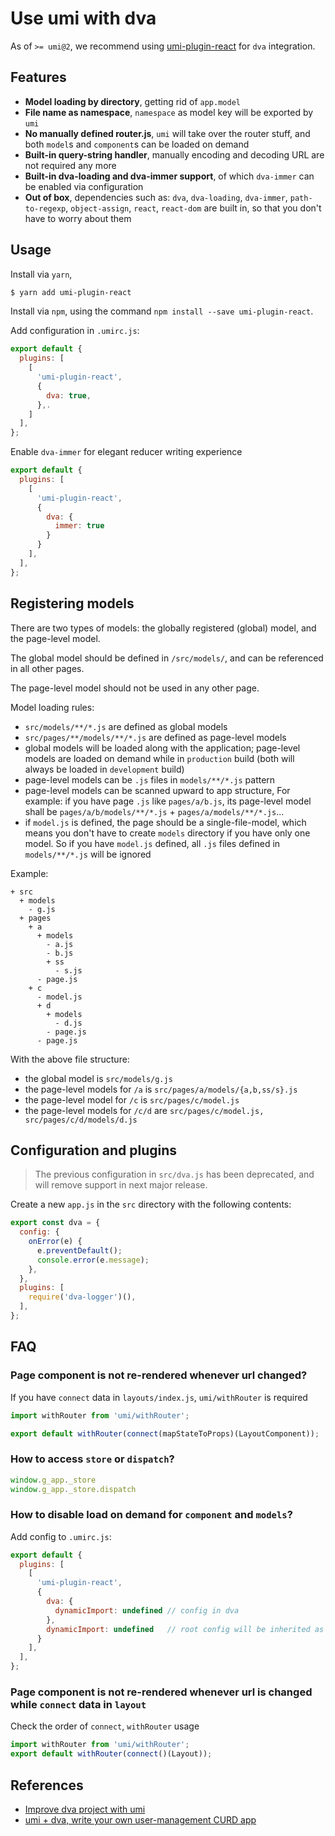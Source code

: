 # Use umi with dva

As of `>= umi@2`, we recommend using [umi-plugin-react](https://github.com/umijs/umi/tree/master/packages/umi-plugin-react) for `dva` integration.

## Features

* **Model loading by directory**, getting rid of `app.model`
* **File name as namespace**, `namespace` as model key will be exported by `umi`
* **No manually defined router.js**, `umi` will take over the router stuff, and both `model`s and `component`s can be loaded on demand
* **Built-in query-string handler**, manually encoding and decoding URL are not required any more
* **Built-in dva-loading and dva-immer support**, of which `dva-immer` can be enabled via configuration
* **Out of box**, dependencies such as: `dva`, `dva-loading`, `dva-immer`, `path-to-regexp`, `object-assign`, `react`, `react-dom` are built in, so that you don't have to worry about them

## Usage

Install via `yarn`,

```bash
$ yarn add umi-plugin-react
```

Install via `npm`, using the command `npm install --save umi-plugin-react`.

Add configuration in `.umirc.js`:

```js
export default {
  plugins: [
    [
      'umi-plugin-react',
      {
        dva: true,
      },.
    ]
  ],
};
```

Enable `dva-immer` for elegant reducer writing experience

```js
export default {
  plugins: [
    [
      'umi-plugin-react',
      {
        dva: {
          immer: true
        }
      }
    ],
  ],
};
```

## Registering models

There are two types of models: the globally registered (global) model, and the page-level model.

The global model should be defined in `/src/models/`, and can be referenced in all other pages.

The page-level model should not be used in any other page.


Model loading rules:

* `src/models/**/*.js` are defined as global models
* `src/pages/**/models/**/*.js` are defined as page-level models
* global models will be loaded along with the application; page-level models are loaded on demand while in `production` build (both will always be loaded in `development` build)
* page-level models can be `.js` files in `models/**/*.js` pattern
* page-level models can be scanned upward to app structure, For example: if you have page `.js` like `pages/a/b.js`, its page-level model shall be `pages/a/b/models/**/*.js` + `pages/a/models/**/*.js`...
* if `model.js` is defined, the page should be a single-file-model, which means you don't have to create `models` directory if you have only one model. So if you have `model.js` defined, all `.js` files defined in `models/**/*.js` will be ignored

Example:

```
+ src
  + models
    - g.js
  + pages
    + a
      + models
        - a.js
        - b.js
        + ss
          - s.js
      - page.js
    + c
      - model.js
      + d
        + models
          - d.js
        - page.js
      - page.js
```

With the above file structure:

* the global model is `src/models/g.js`
* the page-level models for `/a` is `src/pages/a/models/{a,b,ss/s}.js`
* the page-level model for `/c` is `src/pages/c/model.js`
* the page-level models for `/c/d` are `src/pages/c/model.js, src/pages/c/d/models/d.js`

## Configuration and plugins

> The previous configuration in `src/dva.js` has been deprecated, and will remove support in next major release.

Create a new `app.js` in the `src` directory with the following contents:

```js
export const dva = {
  config: {
    onError(e) {
      e.preventDefault();
      console.error(e.message);
    },
  },
  plugins: [
    require('dva-logger')(),
  ],
};
```

## FAQ

### Page component is not re-rendered whenever url changed?

If you have `connect` data in `layouts/index.js`, `umi/withRouter` is required

```js
import withRouter from 'umi/withRouter';

export default withRouter(connect(mapStateToProps)(LayoutComponent));
```

### How to access `store` or `dispatch`?

```js
window.g_app._store
window.g_app._store.dispatch
```

### How to disable load on demand for `component` and `models`?

Add config to `.umirc.js`:

```js
export default {
  plugins: [
    [
      'umi-plugin-react',
      {
        dva: {
          dynamicImport: undefined // config in dva
        },
        dynamicImport: undefined   // root config will be inherited as well
      }
    ],
  ],
};
```

### Page component is not re-rendered whenever url is changed while `connect` data in `layout`

Check the order of `connect`, `withRouter` usage

```js
import withRouter from 'umi/withRouter';
export default withRouter(connect()(Layout));
```

## References

* [Improve dva project with umi](https://github.com/sorrycc/blog/issues/66)
* [umi + dva, write your own user-management CURD app](https://github.com/sorrycc/blog/issues/62)
